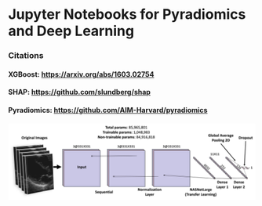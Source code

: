 # Jupyter Notebooks for Pyradiomics and Deep Learning

### Citations
#### XGBoost: https://arxiv.org/abs/1603.02754
#### SHAP: https://github.com/slundberg/shap
#### Pyradiomics: https://github.com/AIM-Harvard/pyradiomics

![alt text](https://github.com/qahathaway/Cardiac_Remodeling_Radiomics/blob/main/Jupyter_Notebook/Methodology2.jpg)
